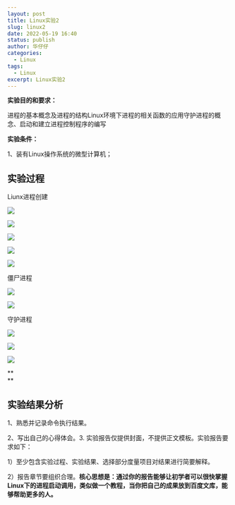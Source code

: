 ```yaml
---
layout: post
title: Linux实验2
slug: linux2
date: 2022-05-19 16:40
status: publish
author: 华仔仔
categories: 
  - Linux
tags: 
  - Linux
excerpt: Linux实验2
---
```




**实验目的和要求：**

进程的基本概念及进程的结构Linux环境下进程的相关函数的应用守护进程的概念、启动和建立进程控制程序的编写

**实验条件：**

1、装有Linux操作系统的微型计算机；

## 实验过程

Liunx进程创建

**![](images/1.png)**

**![](media/2.png)**

**![](media/3.png)**

**![](media/4.png)**

**![](media/5.png)**

僵尸进程

**![](media/6.png)**

**![](media/7.png)**

守护进程

**![](media/8.png)**

**![](media/9.png)**

**![](media/10.png)**

\*\*  
\*\*

## 实验结果分析

1、熟悉并记录命令执行结果。

2、写出自己的心得体会。3. 实验报告仅提供封面，不提供正文模板。实验报告要求如下：

1）至少包含实验过程、实验结果、选择部分度量项目对结果进行简要解释。

2）报告章节要组织合理。**核心思想是：通过你的报告能够让初学者可以很快掌握Linux下的进程启动调用，类似做一个教程，当你把自己的成果放到百度文库，能够帮助更多的人。**
